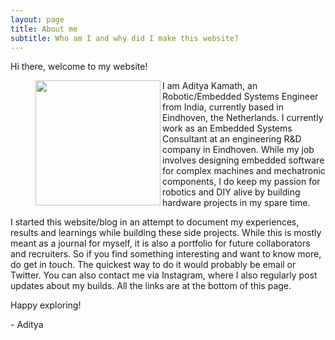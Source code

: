 ```yaml
---
layout: page
title: About me
subtitle: Who am I and why did I make this website?
---
```


Hi there, welcome to my website!

<figure class="aligncenter">
	<img align="left" width="200" height="200" src="https://adityakamath.github.io/assets/img/about_me2.png" />
</figure>

I am Aditya Kamath, an Robotic/Embedded Systems Engineer from India, currently based in Eindhoven, the Netherlands. I currently work as an Embedded Systems Consultant at an engineering R&D company in Eindhoven. While my job involves designing embedded software for complex machines and mechatronic components, I do keep my passion for robotics and DIY alive by building hardware projects in my spare time. 

I started this website/blog in an attempt to document my experiences, results and learnings while building these side projects. While this is mostly meant as a journal for myself, it is also a portfolio for future collaborators and recruiters. So if you find something interesting and want to know more, do get in touch. The quickest way to do it would probably be email or Twitter. You can also contact me via Instagram, where I also regularly post updates about my builds. All the links are at the bottom of this page. 

Happy exploring!

\- Aditya


